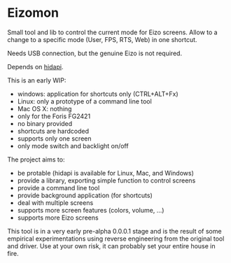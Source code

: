 Eizomon
=======

Small tool and lib to control the current mode for Eizo screens. Allow to a change to a specific mode (User, FPS, RTS, Web) in one shortcut.

Needs USB connection, but the genuine Eizo is not required.

Depends on [hidapi](https://github.com/signal11/hidapi).

This is an early WIP: 
 * windows: application for shortcuts only (CTRL+ALT+Fx)
 * Linux: only a prototype of a command line tool
 * Mac OS X: nothing
 * only for the Foris FG2421
 * no binary provided
 * shortcuts are hardcoded
 * supports only one screen
 * only mode switch and backlight on/off

The project aims to:
 * be protable (hidapi is available for Linux, Mac, and Windows)
 * provide a library, exporting simple function to control screens
 * provide a command line tool
 * provide background application (for shortcuts)
 * deal with multiple screens
 * supports more screen features (colors, volume, ...)
 * supports more Eizo screens

This tool is in a very early pre-alpha 0.0.0.1 stage and is the result of some empirical experimentations using reverse engineering from the original tool and driver. Use at your own risk, it can probably set your entire house in fire.
